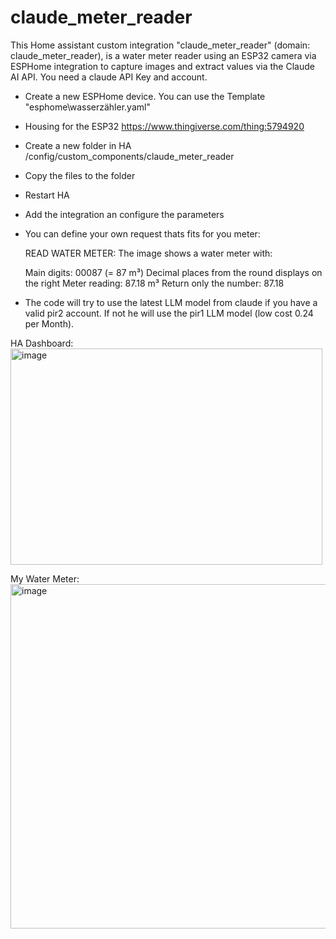 # claude_meter_reader
This Home assistant custom integration "claude_meter_reader" (domain: claude_meter_reader), is a water meter reader using an ESP32 camera via ESPHome integration to capture images and extract values via the Claude AI API. You need a claude API Key and account.
- Create a new ESPHome device. You can use the Template "esphome\wasserzähler.yaml"
- Housing for the ESP32 https://www.thingiverse.com/thing:5794920
- Create a new folder in HA /config/custom_components/claude_meter_reader
- Copy the files to the folder
- Restart HA
- Add the integration an configure the parameters
- You can define your own request thats fits for you meter:

    READ WATER METER: The image shows a water meter with:
    
    Main digits: 00087 (= 87 m³)
    Decimal places from the round displays on the right
    Meter reading: 87.18 m³
    Return only the number: 87.18

- The code will try to use the latest LLM model from claude if you have a valid pir2 account. If not he will use the pir1 LLM model (low cost $0.24$ per Month).

HA Dashboard: <img width="499" height="346" alt="image" src="https://github.com/user-attachments/assets/c10af065-e2c6-4942-b934-ab508877b57f" />

My Water Meter: <img width="791" height="551" alt="image" src="https://github.com/user-attachments/assets/fb0f15a2-d6ad-4f56-82a5-935c3fa71c22" />




